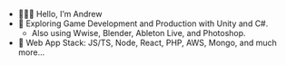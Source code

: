  - 🧙🏽‍♂️ Hello, I’m Andrew
 - 👾 Exploring Game Development and Production with Unity and C#.
   - Also using Wwise, Blender, Ableton Live, and Photoshop.
 - 📘 Web App Stack: JS/TS, Node, React, PHP, AWS, Mongo, and much more...


<!---
atlamors/atlamors is a ✨ special ✨ repository because its `README.md` (this file) appears on your GitHub profile.
You can click the Preview link to take a look at your changes.
--->
